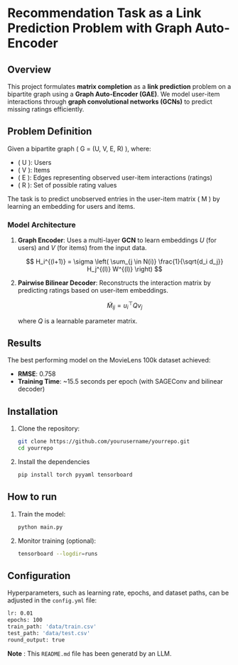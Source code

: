 # Recommendation Task as a Link Prediction Problem with Graph Auto-Encoder

## Overview

This project formulates **matrix completion** as a **link prediction** problem on a bipartite graph using a **Graph Auto-Encoder (GAE)**. We model user-item interactions through **graph convolutional networks (GCNs)** to predict missing ratings efficiently.

## Problem Definition

Given a bipartite graph \( G = (U, V, E, R) \), where:
- \( U \): Users
- \( V \): Items
- \( E \): Edges representing observed user-item interactions (ratings)
- \( R \): Set of possible rating values

The task is to predict unobserved entries in the user-item matrix \( M \) by learning an embedding for users and items.

### Model Architecture

1. **Graph Encoder**: Uses a multi-layer **GCN** to learn embeddings $U$ (for users) and $V$ (for items) from the input data.

   $$
   H_i^{(l+1)} = \sigma \left( \sum_{j \in N(i)} \frac{1}{\sqrt{d_i d_j}} H_j^{(l)} W^{(l)} \right)
   $$

2. **Pairwise Bilinear Decoder**: Reconstructs the interaction matrix by predicting ratings based on user-item embeddings.

   $$
   \tilde{M}_{ij} = u_i^\top Q v_j
   $$

   where $Q$ is a learnable parameter matrix.

## Results

The best performing model on the MovieLens 100k dataset achieved:
- **RMSE**: 0.758
- **Training Time**: ~15.5 seconds per epoch (with SAGEConv and bilinear decoder)

## Installation

1. Clone the repository:
   ```bash
   git clone https://github.com/yourusername/yourrepo.git
   cd yourrepo
   
2. Install the dependencies
   ```bash
   pip install torch pyyaml tensorboard

## How to run

1. Train the model:
   ```bash
   python main.py

2. Monitor training (optional):
   ```bash
   tensorboard --logdir=runs

## Configuration
Hyperparameters, such as learning rate, epochs, and dataset paths, can be adjusted in the `config.yml` file:
```bash
lr: 0.01
epochs: 100
train_path: 'data/train.csv'
test_path: 'data/test.csv'
round_output: true
```

**Note** : This `README.md` file has been generatd by an LLM.
